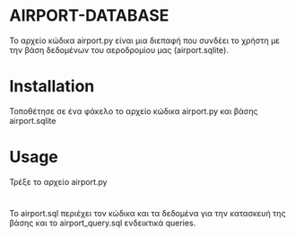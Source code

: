 # AIRPORT-DATABASE
Το αρχείο κώδικα airport.py είναι μια διεπαφή που συνδέει το χρήστη με την βάση δεδομένων του αεροδρομίου μας (airport.sqlite).

# Installation
Τοποθέτησε σε ένα φάκελο το αρχείο κώδικα airport.py και βάσης airport.sqlite

# Usage
Τρέξε το αρχείο airport.py 

#
Το airport.sql περιέχει τον κώδικα και τα δεδομένα για την κατασκευή της βάσης και το airport_query.sql ενδεικτικά queries.
